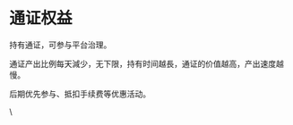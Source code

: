 # 通证权益

&#x20;       持有通证，可参与平台治理。

&#x20;       通证产出比例每天減少，无下限，持有时间越長，通证的价值越高，产出速度越慢。

&#x20;       后期优先参与、抵扣手续费等优惠活动。

\
